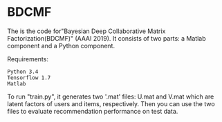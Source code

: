# BDCMF

The is the code for"Bayesian Deep Collaborative Matrix Factorization(BDCMF)" (AAAI 2019). It consists of two parts: a Matlab component and a Python component. 

Requirements:

    Python 3.4
    Tensorflow 1.7
    Matlab
    
To run "train.py", it generates two '.mat' files: U.mat and V.mat which are latent factors of users and items, respectively. Then you can use the two files to evaluate recommendation performance on test data.


    

